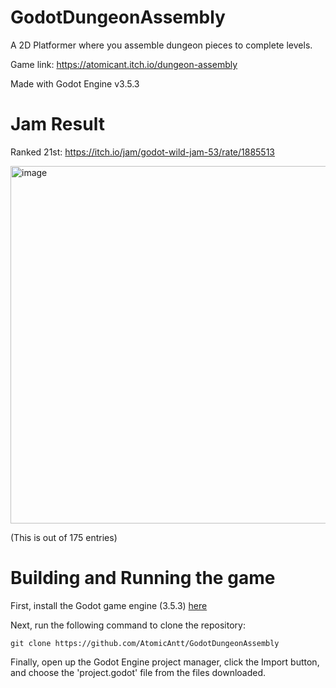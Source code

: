 # GodotDungeonAssembly
A 2D Platformer where you assemble dungeon pieces to complete levels.

Game link: https://atomicant.itch.io/dungeon-assembly

Made with Godot Engine v3.5.3

# Jam Result

Ranked 21st: https://itch.io/jam/godot-wild-jam-53/rate/1885513

<img width="572" alt="image" src="https://github.com/AtomicAntt/GodotDungeonAssembly/assets/89709922/880e0e66-2ddc-4a17-8c96-f5a9c8f1842c">

(This is out of 175 entries)

# Building and Running the game

First, install the Godot game engine (3.5.3) [here](https://godotengine.org/download/archive/3.5.3-stable/)

Next, run the following command to clone the repository:

```
git clone https://github.com/AtomicAntt/GodotDungeonAssembly
```

Finally, open up the Godot Engine project manager, click the Import button, and choose the 'project.godot' file from the files downloaded.
